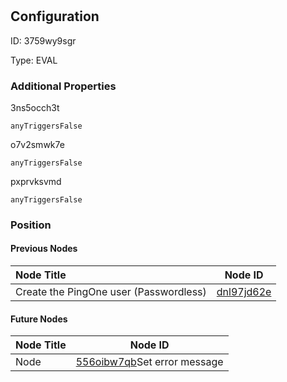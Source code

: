# <nil>
## Configuration
ID:  3759wy9sgr

Type: EVAL 







### Additional Properties
3ns5occh3t
```string 
anyTriggersFalse
```


o7v2smwk7e
```string 
anyTriggersFalse
```


pxprvksvmd
```string 
anyTriggersFalse
```





### Position

#### Previous Nodes
| Node Title | Node ID |
| :------------- | ------------ |
| Create the PingOne user (Passwordless) | [dnl97jd62e](./dnl97jd62e.md) | 
 
 #### Future Nodes
| Node Title | Node ID |
| :------------- | ------------ |
| Node |[556oibw7qb](./556oibw7qb.md)Set error message |[3ns5occh3t](./3ns5occh3t.md) | 